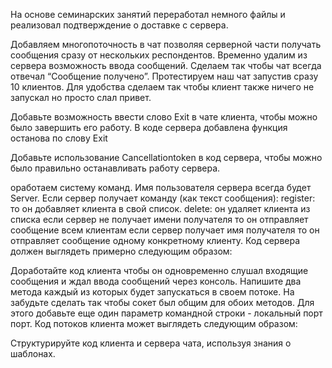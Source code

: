 На основе семинарских занятий переработал немного файлы и реализовал подтверждение о доставке с сервера.

Добавляем многопоточность в чат позволяя серверной части получать сообщения сразу от нескольких респондентов.
Временно удалим из сервера возможность ввода сообщений. 
Сделаем так чтобы чат всегда отвечал “Сообщение получено”. 
Протестируем наш чат запустив сразу 10 клиентов. 
Для удобства сделаем так чтобы клиент также ничего не запускал но просто слал привет.


Добавьте возможность ввести слово Exit в чате клиента, чтобы можно было завершить его работу.
В коде сервера добавлена функция останова по слову Exit

Добавьте использование Cancellationtoken в код сервера, 
чтобы можно было правильно останавливать работу сервера.

оработаем систему команд. Имя пользователя сервера всегда будет Server. Если сервер получает команду (как текст сообщения):
register: то он добавляет клиента в свой список.
delete: он удаляет клиента из списка
если сервер не получает имени получателя то он отправляет сообщение всем клиентам
если сервер получает имя получателя то он отправляет сообщение одному конкретному клиенту. Код сервера должен выглядеть примерно следующим образом:

Доработайте код клиента чтобы он одновременно слушал входящие сообщения и ждал ввода сообщений через консоль. 
Напишите два метода каждый из которых будет запускаться в своем потоке. На забудьте сделать так чтобы сокет 
был общим для обоих методов. Для этого добавьте еще один параметр командной строки - локальный порт порт. 
Код потоков клиента может выглядеть следующим образом:


Структурируйте код клиента и сервера чата, используя знания о шаблонах.